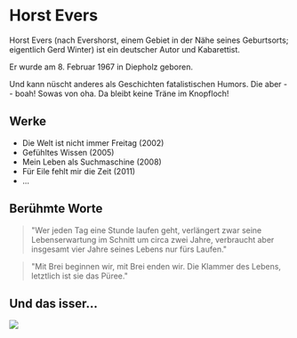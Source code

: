 # Horst Evers

Horst Evers (nach Evershorst, einem Gebiet in der Nähe seines Geburtsorts; eigentlich Gerd Winter) ist ein deutscher Autor und Kabarettist.

Er wurde am 8. Februar 1967 in Diepholz geboren.

Und kann nüscht anderes als Geschichten fatalistischen Humors.
Die aber -- boah! Sowas von oha. Da bleibt keine Träne im Knopfloch!

## Werke

* Die Welt ist nicht immer Freitag (2002)
* Gefühltes Wissen (2005)
* Mein Leben als Suchmaschine (2008)
* Für Eile fehlt mir die Zeit (2011)
* ...

## Berühmte Worte

> "Wer jeden Tag eine Stunde laufen geht, verlängert zwar seine Lebenserwartung im Schnitt um circa zwei Jahre, verbraucht aber insgesamt vier Jahre seines Lebens nur fürs Laufen."

> "Mit Brei beginnen wir, mit Brei enden wir. Die Klammer des Lebens, letztlich ist sie das Püree."

## Und das isser...

<img src="https://upload.wikimedia.org/wikipedia/commons/thumb/a/a7/2195Horst_Evers_2.JPG/512px-2195Horst_Evers_2.JPG"/>

